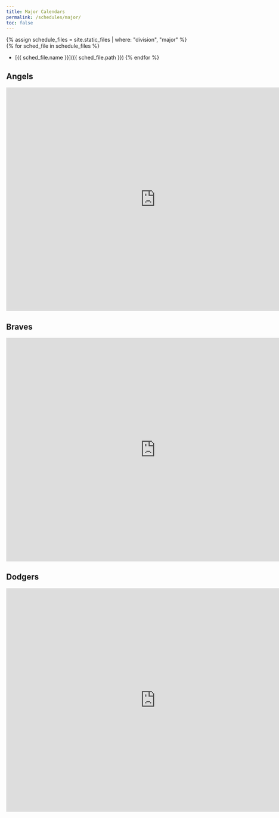```yaml
---
title: Major Calendars
permalink: /schedules/major/
toc: false
---
```


{% assign schedule_files = site.static_files | where: "division", "major" %}
{% for sched_file in schedule_files %}
* [{{ sched_file.name }}]({{ sched_file.path }})
{% endfor %}

## Angels
<iframe src="https://calendar.google.com/calendar/embed?src=k2ur6vqrl6hv2f8l3pun3ko9q8ejro9g%40import.calendar.google.com&ctz=America%2FLos_Angeles" style="border: 0" width="800" height="600" frameborder="0" scrolling="no"></iframe>

## Braves
<iframe src="https://calendar.google.com/calendar/embed?src=krjqful4pi3p5tmpgo72qfjvemkq0agj%40import.calendar.google.com&ctz=America%2FLos_Angeles" style="border: 0" width="800" height="600" frameborder="0" scrolling="no"></iframe>

## Dodgers
<iframe src="https://calendar.google.com/calendar/embed?src=27i5s9mh2mkn90be2vq4vgr4n3emctt1%40import.calendar.google.com&ctz=America%2FLos_Angeles" style="border: 0" width="800" height="600" frameborder="0" scrolling="no"></iframe>
